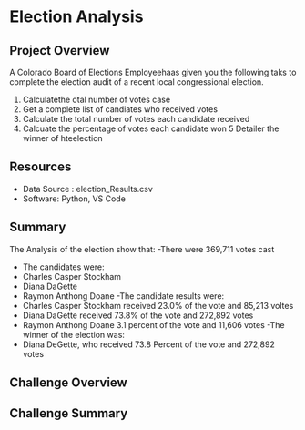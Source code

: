 # Election Analysis

## Project Overview
A Colorado Board of Elections Employeehaas given you the following taks to complete the election audit of a recent local congressional election.

1. Calculatethe otal number of votes case
2. Get a complete list of candiates who received votes
3. Calculate the total number of votes each candidate received
4. Calcuate the percentage of votes each candidate won
5 Detailer the winner of hteelection

## Resources
- Data Source : election_Results.csv
- Software: Python, VS Code

## Summary
The Analysis of the election show that:
-There were 369,711 votes cast
- The candidates were:
 - Charles Casper Stockham
 - Diana DaGette
 - Raymon Anthong Doane
-The candidate results were:
 - Charles Casper Stockham received 23.0% of the vote and 85,213 voltes
 - Diana DaGette received 73.8% of the vote and 272,892 votes
 - Raymon Anthong Doane 3.1 percent of the vote and 11,606 votes
-The winner of the election was:
  - Diana DeGette, who received 73.8 Percent of the vote and 272,892 votes

## Challenge Overview


## Challenge Summary
